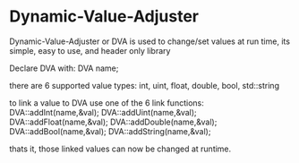 # Dynamic-Value-Adjuster
Dynamic-Value-Adjuster or DVA is used to change/set values at run time, its simple, easy to use, and header only library

Declare DVA with: DVA name;

there are 6 supported value types: 
  int, uint, float, double, bool, std::string

to link a value to DVA use one of the 6 link functions:
  DVA::addInt(name,&val);
  DVA::addUint(name,&val);
  DVA::addFloat(name,&val);
  DVA::addDouble(name,&val);
  DVA::addBool(name,&val);
  DVA::addString(name,&val);

thats it, those linked values can now be changed at runtime.
